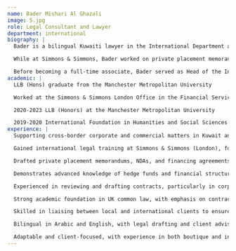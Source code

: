 ```yaml
---
name: Bader Mishari Al Ghazali
image: 5.jpg
role: Legal Consultant and Lawyer
department: international
biography: |
  Bader is a bilingual Kuwaiti lawyer in the International Department at Rawan Mishari Al-Ghazali Law Firm, where he is developing a dynamic cross-border practice in financial services, corporate law, and commercial transactions. He holds an LL.B. (Hons) from Manchester Metropolitan University and gained international exposure during a secondment at Simmons & Simmons in London, contributing to matters involving private funds, financial services, and energy investments.

  While at Simmons & Simmons, Bader worked on private placement memorandums, NDAs, and financing agreements for investment vehicles in the energy and infrastructure sectors. Though his direct hedge fund experience is limited, he demonstrates a strong understanding of financial law, asset management, and private equity, and keeps up with evolving global finance trends.

  Before becoming a full-time associate, Bader served as Head of the International Department at RMG Law Firm, where he handled foreign client matters and supported cross-jurisdictional contracts and legal research. With a strong foundation in both civil and common law systems, he brings clear legal insight, effective communication, and a global outlook to his practice.
academic: |
  LLB (Hons) graduate from the Manchester Metropolitan University

  Worked at the Simmons & Simmons London Office in the Financial Services (Private Funds) department and has joined the RMG team in 2023 as a part of the International Department

  2020-2023 LLB (Honors) at the Manchester Metropolitan University

  2019-2020 International Foundation in Humanities and Social Sciences at INTO Manchester
experience: |
  Supporting cross-border corporate and commercial matters in Kuwait and abroad

  Gained international legal training at Simmons & Simmons (London), focusing on financial services and private funds

  Drafted private placement memorandums, NDAs, and financing agreements for energy and infrastructure investment projects

  Demonstrates advanced knowledge of hedge funds and financial structuring, with a strong understanding of financial instruments and capital markets language

  Experienced in reviewing and drafting contracts, particularly in corporate, commercial, and fund-related transactions

  Strong academic foundation in UK common law, with emphasis on contract law, company law, and intellectual property

  Skilled in liaising between local and international clients to ensure legal clarity and compliance across jurisdictions

  Bilingual in Arabic and English, with legal drafting and client advisory capabilities in both languages

  Adaptable and client-focused, with experience in both boutique and international legal settings
---
```

